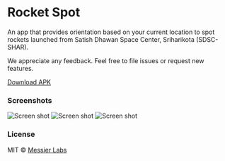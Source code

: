 # Rocket Spot

An app that provides orientation based on your current location to spot rockets launched from Satish Dhawan Space Center, Sriharikota (SDSC-SHAR).

We appreciate any feedback. Feel free to file issues or request new features.

[Download APK](https://github.com/Messier-Labs/rocket-watch/releases/latest)

### Screenshots

![Screen shot](screenshot1.jpg)
![Screen shot](screenshot2.jpg)
![Screen shot](screenshot3.jpg)
<!-- 
<img alt="screenshot" src="screenshot1.jpg" height="500">
<img alt="screenshot" src="screenshot2.jpg" height="500">
<img alt="screenshot" src="screenshot3.jpg" height="500"> -->

### License
MIT © [Messier Labs](https://github.com/Messier-Labs)
